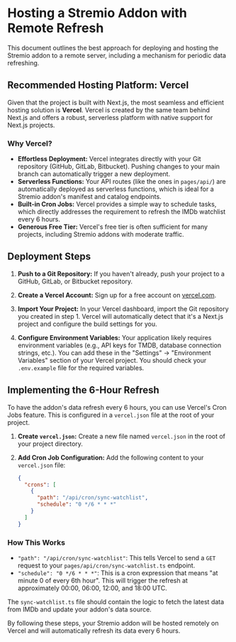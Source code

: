 # Hosting a Stremio Addon with Remote Refresh

This document outlines the best approach for deploying and hosting the Stremio addon to a remote server, including a mechanism for periodic data refreshing.

## Recommended Hosting Platform: Vercel

Given that the project is built with Next.js, the most seamless and efficient hosting solution is **Vercel**. Vercel is created by the same team behind Next.js and offers a robust, serverless platform with native support for Next.js projects.

### Why Vercel?

*   **Effortless Deployment:** Vercel integrates directly with your Git repository (GitHub, GitLab, Bitbucket). Pushing changes to your main branch can automatically trigger a new deployment.
*   **Serverless Functions:** Your API routes (like the ones in `pages/api/`) are automatically deployed as serverless functions, which is ideal for a Stremio addon's manifest and catalog endpoints.
*   **Built-in Cron Jobs:** Vercel provides a simple way to schedule tasks, which directly addresses the requirement to refresh the IMDb watchlist every 6 hours.
*   **Generous Free Tier:** Vercel's free tier is often sufficient for many projects, including Stremio addons with moderate traffic.

## Deployment Steps

1.  **Push to a Git Repository:** If you haven't already, push your project to a GitHub, GitLab, or Bitbucket repository.

2.  **Create a Vercel Account:** Sign up for a free account on [vercel.com](https://vercel.com).

3.  **Import Your Project:** In your Vercel dashboard, import the Git repository you created in step 1. Vercel will automatically detect that it's a Next.js project and configure the build settings for you.

4.  **Configure Environment Variables:** Your application likely requires environment variables (e.g., API keys for TMDB, database connection strings, etc.). You can add these in the "Settings" -> "Environment Variables" section of your Vercel project. You should check your `.env.example` file for the required variables.

## Implementing the 6-Hour Refresh

To have the addon's data refresh every 6 hours, you can use Vercel's Cron Jobs feature. This is configured in a `vercel.json` file at the root of your project.

1.  **Create `vercel.json`:** Create a new file named `vercel.json` in the root of your project directory.

2.  **Add Cron Job Configuration:** Add the following content to your `vercel.json` file:

    ```json
    {
      "crons": [
        {
          "path": "/api/cron/sync-watchlist",
          "schedule": "0 */6 * * *"
        }
      ]
    }
    ```

### How This Works

*   `"path": "/api/cron/sync-watchlist"`: This tells Vercel to send a `GET` request to your `pages/api/cron/sync-watchlist.ts` endpoint.
*   `"schedule": "0 */6 * * *"`: This is a cron expression that means "at minute 0 of every 6th hour". This will trigger the refresh at approximately 00:00, 06:00, 12:00, and 18:00 UTC.

The `sync-watchlist.ts` file should contain the logic to fetch the latest data from IMDb and update your addon's data source.

By following these steps, your Stremio addon will be hosted remotely on Vercel and will automatically refresh its data every 6 hours.

